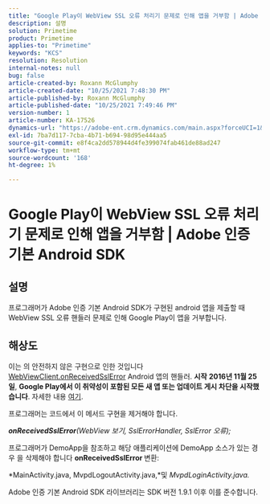 ```yaml
---
title: "Google Play이 WebView SSL 오류 처리기 문제로 인해 앱을 거부함 | Adobe 인증 기본 Android SDK"
description: 설명
solution: Primetime
product: Primetime
applies-to: "Primetime"
keywords: "KCS"
resolution: Resolution
internal-notes: null
bug: false
article-created-by: Roxann McGlumphy
article-created-date: "10/25/2021 7:48:30 PM"
article-published-by: Roxann McGlumphy
article-published-date: "10/25/2021 7:49:46 PM"
version-number: 1
article-number: KA-17526
dynamics-url: "https://adobe-ent.crm.dynamics.com/main.aspx?forceUCI=1&pagetype=entityrecord&etn=knowledgearticle&id=cd131085-cc35-ec11-b6e6-000d3a3485ea"
exl-id: 7ba7d117-7cba-4b71-b694-98d95e444aa5
source-git-commit: e8f4ca2dd578944d4fe399074fab461de88ad247
workflow-type: tm+mt
source-wordcount: '168'
ht-degree: 1%

---
```


# Google Play이 WebView SSL 오류 처리기 문제로 인해 앱을 거부함 | Adobe 인증 기본 Android SDK

## 설명

프로그래머가 Adobe 인증 기본 Android SDK가 구현된 android 앱을 제출할 때 WebView SSL 오류 핸들러 문제로 인해 Google Play이 앱을 거부합니다.

## 해상도


이는 의 안전하지 않은 구현으로 인한 것입니다[WebViewClient.onReceivedSslError](https://developer.android.com/reference/android/webkit/WebViewClient.html#onReceivedSslError%28android.webkit.WebView,%20android.webkit.SslErrorHandler,%20android.net.http.SslError%29) Android 앱의 핸들러. <b>시작</b> <b>2016년 11월 25일</b>, <b>Google Play에서 이 취약성이 포함된 모든 새 앱 또는 업데이트 게시 차단을 시작했습니다</b>. 자세한 내용 [여기](https://support.google.com/faqs/answer/7071387?hl=en).

프로그래머는 코드에서 이 메서드 구현을 제거해야 합니다.

<b>*onReceivedSslError</b>(WebView 보기, SslErrorHandler, SslError 오류);*

프로그래머가 DemoApp을 참조하고 해당 애플리케이션에 DemoApp 소스가 있는 경우 을 삭제해야 합니다 <b>onReceivedSslError </b>변환:

*MainActivity.java, MvpdLogoutActivity.java,*및 *MvpdLoginActivity.java.*

Adobe 인증 기본 Android SDK 라이브러리는 SDK 버전 1.9.1 이후 이를 준수합니다.
